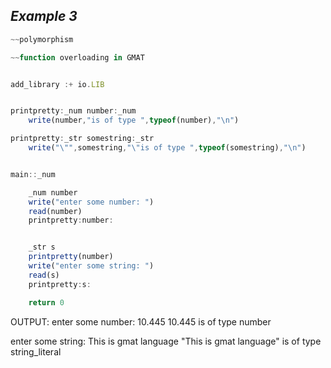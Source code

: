 ## ***Example 3***  


```js
~~polymorphism

~~function overloading in GMAT


add_library :+ io.LIB 


printpretty:_num number:_num
    write(number,"is of type ",typeof(number),"\n")

printpretty:_str somestring:_str
    write("\"",somestring,"\"is of type ",typeof(somestring),"\n")


main::_num

    _num number
    write("enter some number: ")
    read(number)
    printpretty:number:


    _str s 
    printpretty(number)
    write("enter some string: ")
    read(s)
    printpretty:s:

    return 0
```


OUTPUT:
enter some number: 10.445
10.445 is of type number

enter some string: This is gmat language
"This is gmat language" is of type string_literal




